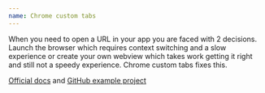 ```yaml
---
name: Chrome custom tabs
---
```


When you need to open a URL in your app you are faced with 2 decisions. Launch the browser which requires context switching and a slow experience or create your own webview which takes work getting it right and still not a speedy experience. Chrome custom tabs fixes this.

[Official docs](https://developer.chrome.com/multidevice/android/customtabs) and [GitHub example project](https://github.com/GoogleChrome/custom-tabs-client/)
